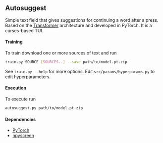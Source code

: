 Autosuggest
---

Simple text field that gives suggestions for continuing a word after a <Tab> press.
Based on the [Transformer](http://arxiv.org/abs/1706.03762v7) architecture and developed in PyTorch.
It is a curses-based TUI.

#### Training
To train download one or more sources of text and run
```bash
train.py SOURCE [SOURCES..] --save path/to/model.pt.zip
```
See `train.py --help` for more options. Edit `src/params/hyperparams.py` to edit hyperparameters.

#### Execution
To execute run
```bash
autosuggest.py path/to/model.pt.zip
```

#### Dependencies
 - [PyTorch](https://pytorch.org/)
 - [npyscreen](https://pypi.org/project/npyscreen/)
